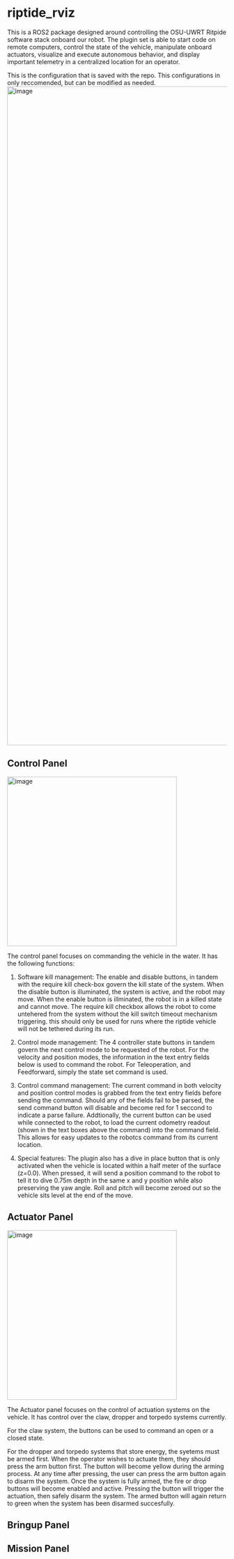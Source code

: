 # riptide_rviz

This is a ROS2 package designed around controlling the OSU-UWRT Ritpide software stack onboard our robot. 
The plugin set is able to start code on remote computers, control the state of the vehicle, manipulate onboard actuators, 
visualize and execute autonomous behavior, and display important telemetry in a centralized location for an operator.

This is the configuration that is saved with the repo. This configurations in only reccomended, but can be modified as needed.
<img width="1512" alt="image" src="https://user-images.githubusercontent.com/5054270/194714880-4972024b-ce7f-43ab-8435-2ca03f239d07.png">


## Control Panel
<img width="389" alt="image" src="https://user-images.githubusercontent.com/5054270/194715024-bd59b701-42c5-4737-a28b-004843d4dd3e.png">


The control panel focuses on commanding the vehicle in the water. It has the following functions:

1. Software kill management: The enable and disable buttons, in tandem with the require kill check-box govern the kill state of the system. When the disable button is illuminated, the system is active, and the robot may move. When the enable button is illminated, the robot is in a killed state and cannot move. The require kill checkbox allows the robot to come untehered from the system without the kill switch timeout mechanism triggering. this should only be used for runs where the riptide vehicle will not be tethered during its run.

2. Control mode management: The 4 controller state buttons in tandem govern the next control mode to be requested of the robot. For the velocity and position modes, the information in the text entry fields below is used to command the robot. For Teleoperation, and Feedforward, simply the state set command is used.

3. Control command management: The current command in both velocity and position control modes is grabbed from the text entry fields before sending the command. Should any of the fields fail to be parsed, the send command button will disable and become red for 1 seccond to indicate a parse failure. Addtionally, the current button can be used while connected to the robot, to load the current odometry readout (shown in the text boxes above the command) into the command field. This allows for easy updates to the robotcs command from its current location.

4. Special features: The plugin also has a dive in place button that is only activated when the vehicle is located within a half meter of the surface (z=0.0). When pressed, it will send a position command to the robot to tell it to dive 0.75m depth in the same x and y position while also preserving the yaw angle. Roll and pitch will become zeroed out so the vehicle sits level at the end of the move.


## Actuator Panel
<img width="389" alt="image" src="https://user-images.githubusercontent.com/5054270/194715620-13e3a139-847a-4013-b8fe-c76e54ed8806.png">

The Actuator panel focuses on the control of actuation systems on the vehicle. It has control over the claw, dropper and torpedo systems currently.


For the claw system, the buttons can be used to command an open or a closed state.


For the dropper and torpedo systems that store energy, the syetems must be armed first. When the operator wishes to actuate them, they should press the arm button first. The button will become yellow during the arming process. At any time after pressing, the user can press the arm button again to disarm the system. Once the system is fully armed, the fire or drop buttons will become enabled and active. Pressing the button will trigger the actuation, then safely disarm the system. The armed button will again return to green when the system has been disarmed succesfully.


## Bringup Panel


## Mission Panel
